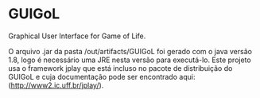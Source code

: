 # GUIGoL
Graphical User Interface for Game of Life.

O arquivo .jar da pasta /out/artifacts/GUIGoL foi gerado com o java versão 1.8, logo é necessário uma JRE nesta versão para executá-lo.
Este projeto usa o framework jplay que está incluso no pacote de distribuição do GUIGoL e cuja documentação pode ser encontrado aqui: (http://www2.ic.uff.br/jplay/).
